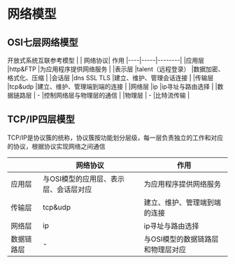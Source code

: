 # 网络模型

## OSI七层网络模型
开放式系统互联参考模型
| |  网络协议| 作用
|----|-----|--------|
|应用层     |http&FTP                 |为应用程序提供网络服务         |
|表示层     |talent（远程登录）         |数据加密、格式化、压缩         |
|会话层     |dns SSL TLS           |建立、维护、管理会话连接        |
|传输层     |tcp&udp                  |建立、维护、管理端到端的连接     |
|网络层     |ip                       |ip寻址与路由选择               |
|数据链路层  |  -                      |控制网络层与物理层的通信        |
|物理层     |  -                        |比特流传输     |

## TCP/IP四层模型
TCP/IP是协议簇的统称，协议簇按功能划分层级，每一层负责独立的工作和对应的协议，根据协议实现网络之间通信

|          |网络协议| 作用|
|----      |------|--------|
|应用层     |与OSI模型的应用层、表示层、会话层对应                 |为应用程序提供网络服务         |
|传输层     |tcp&udp                  |建立、维护、管理端到端的连接     |
|网络层     |ip                       |ip寻址与路由选择               |
|数据链路层  |-                        |与OSI模型的数据链路层和物理层对应 |
